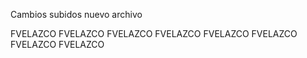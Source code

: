 Cambios subidos nuevo archivo

FVELAZCO
FVELAZCO
FVELAZCO
FVELAZCO
FVELAZCO
FVELAZCO
FVELAZCO
FVELAZCO

